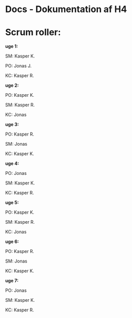 # Docs - Dokumentation af H4



# Scrum roller:

__uge 1:__

SM: Kasper K.

PO: Jonas J.

KC: Kasper R.

__uge 2:__

PO: Kasper K.

SM: Kasper R.

KC: Jonas
 
__uge 3:__

PO: Kasper R.

SM: Jonas

KC: Kasper K.
 
__uge 4:__

PO: Jonas

SM: Kasper K.

KC: Kasper R.
 
__uge 5:__

PO: Kasper K.

SM: Kasper R.

KC: Jonas
 
__uge 6:__

PO: Kasper R.

SM: Jonas

KC: Kasper K.
 
__uge 7:__

PO: Jonas

SM: Kasper K.

KC: Kasper R.
